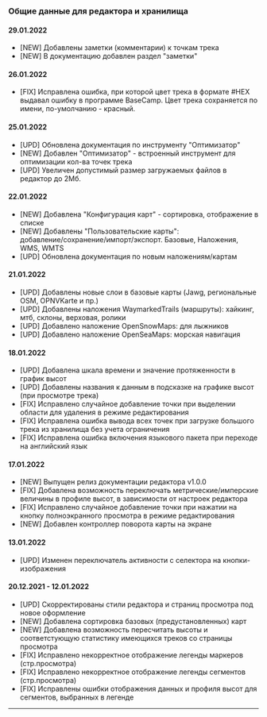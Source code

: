 <!-- markdownlint-disable-next-line first-line-heading -->
### Общие данные для редактора и хранилища

#### 29.01.2022

- [NEW] Добавлены заметки (комментарии) к точкам трека
- [NEW] В документацию добавлен раздел "заметки"

#### 26.01.2022

- [FIX] Исправлена ошибка, при которой цвет трека в формате #HEX выдавал ошибку в программе BaseCamp. Цвет трека сохраняется по имени, по-умолчанию - красный.

#### 25.01.2022

- [UPD] Обновлена документация по инструменту "Оптимизатор"
- [NEW] Добавлен "Оптимизатор" - встроенный инструмент для оптимизации кол-ва точек трека
- [UPD] Увеличен допустимый размер загружаемых файлов в редактор до 2Мб.

#### 22.01.2022

- [NEW] Добавлена "Конфигурация карт" - сортировка, отображение в списке
- [NEW] Добавлены "Пользовательские карты": добавление/cохранение/импорт/экспорт. Базовые, Наложения, WMS, WMTS
- [UPD] Обновлена документация по новым наложениям/картам

#### 21.01.2022

- [UPD] Добавлены новые слои в базовые карты (Jawg, региональные OSM, OPNVKarte и пр.)
- [UPD] Добавлены наложения WaymarkedTrails (маршруты): хайкинг, мтб, склоны, верховая, ролики
- [UPD] Добавлено наложение OpenSnowMaps: для лыжников
- [UPD] Добавлено наложение OpenSeaMaps: морская навигация

#### 18.01.2022
  
- [UPD] Добавлена шкала времени и значение протяженности в график высот
- [UPD] Добавлены названия к данным в подсказке на графике высот (при просмотре трека)
- [FIX] Исправлено случайное добавление точки при выделении области для удаления в режиме редактирования
- [FIX] Исправлена ошибка вывода всех точек при загрузке большого трека из хранилища без учета ограничения
- [FIX] Исправлена ошибка включения языкового пакета при переходе на английский язык

#### 17.01.2022

- [NEW] Выпущен релиз документации редактора v1.0.0
- [FIX] Добавлена возможность переключать метрические/имперские величины в профиле высот, в зависимости от настроек редактора
- [FIX] Исправлено случайное добавление точки при нажатии на кнопку полноэкранного просмотра в режиме редактирования
- [NEW] Добавлен контроллер поворота карты на экране

#### 13.01.2022

- [UPD] Изменен переключатель активности с селектора на кнопки-изображения

#### 20.12.2021 - 12.01.2022

- [UPD] Скорректированы стили редактора и страниц просмотра под новое оформление
- [NEW] Добавлена сортировка базовых (предустановленных) карт
- [NEW] Добавлена возможность пересчитать высоты и соответстующую статистику имеющихся треков со страницы просмотра
- [FIX] Исправлено некорректное отображение легенды маркеров (стр.просмотра)
- [FIX] Исправлено некорректное отображение легенды сегментов (стр.просмотра)
- [FIX] Исправлены ошибки отображения данных и профиля высот для сегментов, выбранных в легенде

----
